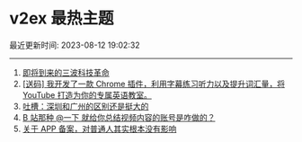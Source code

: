 # v2ex 最热主题

最近更新时间: 2023-08-12 19:02:32

--- 
1. [即将到来的三波科技革命](https://www.v2ex.com/t/964607) 
2. [[送码] 我开发了一款 Chrome 插件，利用字幕练习听力以及提升词汇量，将 YouTube 打造为你的专属英语教室。](https://www.v2ex.com/t/964624) 
3. [吐槽：深圳和广州的区别还是挺大的](https://www.v2ex.com/t/964638) 
4. [B 站那种 @一下 就给你总结视频内容的账号是咋做的？](https://www.v2ex.com/t/964642) 
5. [关于 APP 备案，对普通人其实根本没有影响](https://www.v2ex.com/t/964721) 
